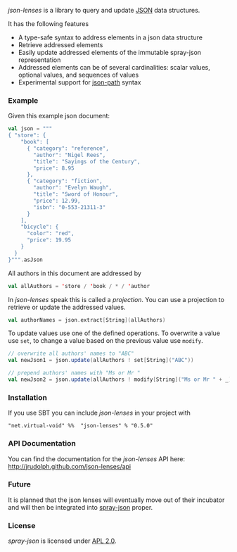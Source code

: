 _json-lenses_ is a library to query and update [JSON] data structures.

It has the following features

 * A type-safe syntax to address elements in a json data structure
 * Retrieve addressed elements
 * Easily update addressed elements of the immutable spray-json representation
 * Addressed elements can be of several cardinalities: scalar values, optional
   values, and sequences of values
 * Experimental support for [json-path] syntax

### Example

Given this example json document:
```scala
val json = """
{ "store": {
    "book": [
      { "category": "reference",
        "author": "Nigel Rees",
        "title": "Sayings of the Century",
        "price": 8.95
      },
      { "category": "fiction",
        "author": "Evelyn Waugh",
        "title": "Sword of Honour",
        "price": 12.99,
        "isbn": "0-553-21311-3"
      }
    ],
    "bicycle": {
      "color": "red",
      "price": 19.95
    }
  }
}""".asJson
```

All authors in this document are addressed by
```scala
val allAuthors = 'store / 'book / * / 'author
```

In _json-lenses_ speak this is called a _projection_. You can use a projection to retrieve or update the addressed
values.

```scala
val authorNames = json.extract[String](allAuthors)
```

To update values use one of the defined operations. To overwrite a value use `set`, to change a value
based on the previous value use `modify`.

```scala
// overwrite all authors' names to "ABC"
val newJson1 = json.update(allAuthors ! set[String]("ABC"))

// prepend authors' names with "Ms or Mr "
val newJson2 = json.update(allAuthors ! modify[String]("Ms or Mr " + _))
```

### Installation

If you use SBT you can include _json-lenses_ in your project with

    "net.virtual-void" %%  "json-lenses" % "0.5.0"

### API Documentation

You can find the documentation for the _json-lenses_ API here:
<http://jrudolph.github.com/json-lenses/api>

### Future

It is planned that the json lenses will eventually move out of their incubator and
will then be integrated into [spray-json] proper.

### License

_spray-json_ is licensed under [APL 2.0].

[APL 2.0]: http://www.apache.org/licenses/LICENSE-2.0
[JSON]: http://json.org
[spray-json]: https://github.com/spray/spray-json
[json-path]: http://goessner.net/articles/JsonPath/